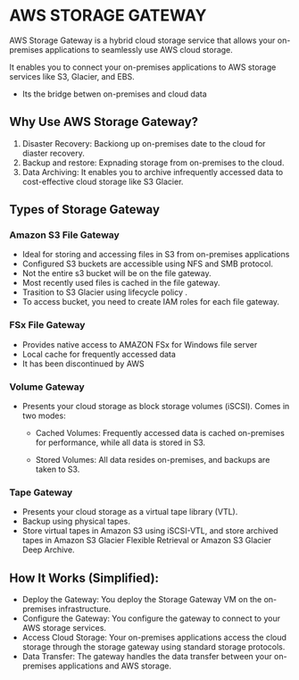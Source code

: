 # AWS STORAGE GATEWAY 
AWS Storage Gateway is a hybrid cloud storage service that allows your on-premises applications to seamlessly use AWS cloud storage.

 It enables you to connect your on-premises applications to AWS storage services like S3, Glacier, and EBS.

* Its the bridge betwen on-premises and cloud data 

## Why Use AWS Storage Gateway?
1. Disaster Recovery: Backiong up on-premises date to the cloud for diaster recovery. 
2. Backup and restore: Expnading storage from on-premises to the cloud. 
3. Data Archiving: It enables you to archive infrequently accessed data to cost-effective cloud storage like S3 Glacier.

## Types of Storage Gateway
### Amazon S3 File Gateway
- Ideal for storing and accessing files in S3 from on-premises applications
- Configured S3 buckets are accessible using NFS and SMB protocol.
- Not the entire s3 bucket will be on the file gateway.
- Most recently used files is cached in the file gateway. 
- Trasition to S3 Glacier using lifecycle policy .
- To access bucket, you need to create IAM roles for each file gateway.

### FSx File Gateway
- Provides native access to AMAZON FSx for Windows file server
- Local cache for frequently accessed  data 
- It has been discontinued by AWS 

### Volume Gateway
- Presents your cloud storage as block storage volumes (iSCSI).
Comes in two modes:
    - Cached Volumes: Frequently accessed data is cached on-premises for performance, while all data is stored in S3.   

    - Stored Volumes: All data resides on-premises, and backups are taken to S3.

### Tape Gateway
- Presents your cloud storage as a virtual tape library (VTL).
- Backup using physical tapes. 
- Store virtual tapes in Amazon S3 using iSCSI-VTL, and store archived tapes in Amazon S3 Glacier Flexible Retrieval or Amazon S3 Glacier Deep Archive.

## How It Works (Simplified):

- Deploy the Gateway:
You deploy the Storage Gateway VM on the on-premises infrastructure.   
- Configure the Gateway:
You configure the gateway to connect to your AWS storage services.
- Access Cloud Storage:
Your on-premises applications access the cloud storage through the storage gateway using standard storage protocols.   
- Data Transfer:
The gateway handles the data transfer between your on-premises applications and AWS storage.   
